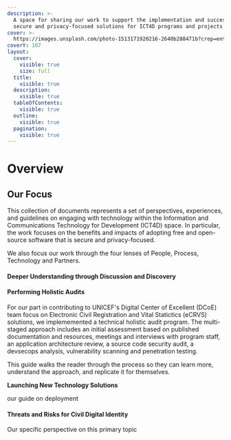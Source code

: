 ```yaml
---
description: >-
  A space for sharing our work to support the implementation and success of
  secure and privacy-focused solutions for ICT4D programs and projects
cover: >-
  https://images.unsplash.com/photo-1513171920216-2640b288471b?crop=entropy&cs=srgb&fm=jpg&ixid=M3wxOTcwMjR8MHwxfHNlYXJjaHw3fHxpZGVudGl0eXxlbnwwfHx8fDE3MDcxNjQ3ODd8MA&ixlib=rb-4.0.3&q=85
coverY: 107
layout:
  cover:
    visible: true
    size: full
  title:
    visible: true
  description:
    visible: true
  tableOfContents:
    visible: true
  outline:
    visible: true
  pagination:
    visible: true
---
```


# Overview

## Our Focus

This collection of documents represents a set of perspectives, experiences, and guidelines on engaging with technology within the Information and Communications Technology for Development (ICT4D) space. In particular, the work focuses on the benefits and impacts of adopting free and open-source software that is secure and privacy-focused.&#x20;

We also focus our work through the four lenses of People, Process, Technology and Partners.

#### Deeper Understanding through Discussion and Discovery



#### Performing Holistic Audits

For our part in contributing to UNICEF's Digital Center of Excellent (DCoE) team focus on Electronic Civil Registration and Vital Statictics (eCRVS) solutions, we implememented a technical holistic audit program. The multi-staged approach includes an initial assessment based on published documentation and resources, meetings and interviews with program staff, an application architecture review, a source code security audit, a devsecops analysis, vulnerability scanning and penetration testing.

This guide walks the reader through the process so they can learn more, understand the approach, and replicate it for themselves.&#x20;

**Launching New Technology Solutions**

our guide on deployment

#### Threats and Risks for Civil Digital Identity

Our specific perspective on this primary topic
